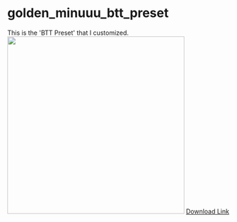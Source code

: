 # golden_minuuu_btt_preset
This is the 'BTT Preset' that I customized. \
<img width="400px" src="https://i.imgur.com/kyS3DFB.png"/>
[Download Link](https://drive.google.com/drive/folders/1usBuvMZwIbimJhtmEZlx5221_QS1Ithb?usp=sharing)


